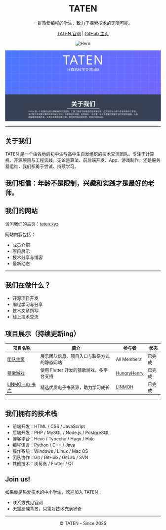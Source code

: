 <div style="text-align: center;">

# TATEN

一群热爱编程的学生，致力于探索技术的无限可能。

[TATEN 官网](https://taten.xyz) | [GitHub 主页](https://github.com/tatencn)

![Hero](https://readme-typing-svg.demolab.com?font=Fira+Code&size=15&pause=1000&width=435&lines=Technology+Algorithms+Thread+Engineering+Networks)

![Website Preview](./public/preview.png)

</div>

---
## 关于我们

TATEN 是一个由各地的初中生与高中生自发组织的技术交流团队。专注于计算机、开源项目与工程实践。无论是算法、前后端开发、App、游戏制作，还是服务器运维，我们都勇于尝试、持续学习。

我们相信：**年龄不是限制，兴趣和实践才是最好的老师。**
---

## 我们的网站

访问我们的主页：[taten.xyz](https://taten.xyz)

网站内容包括：

- 成员介绍
- 项目展示
- 技术分享与博客
- 最新动态

---

## 我们在做什么？

- 开源项目开发
- 编程学习与分享
- 技术文章撰写
- 线上技术交流

## 项目展示（持续更新ing）

| 项目名称                                                    | 简介                                       | 参与者                                           | 状态   |
| ----------------------------------------------------------- | ------------------------------------------ | ------------------------------------------------ | ------ |
| [团队主页](taten.xyz)                                       | 展示团队信息、项目入口与联系方式的静态网站 | All Members                                      | 已完成 |
| [猜歌游戏](https://github.com/hungryhenry101/Rhythm-Riddle) | 使用 Flutter 开发的猜歌游戏，多平台支持    | [HungryHenry](https://github.com/hungryhenry101) | 已完成 |
| [LINMOH の 书库](https://book.linmohan.fun/)                | 精选优质电子书资源，助力学习成长           | [LINMOH](https://github.com/LINMOH)              | 已完成 |

---

## 我们拥有的技术栈

- 前端开发：HTML / CSS / JavaScript
- 后端开发：PHP / MySQL / Node.js / PostgreSQL
- 博客平台：Hexo / Typecho / Hugo / Halo
- 编程语言：Python / C++ / Java
- 操作系统：Windows / Linux / Mac OS
- 团队协作：Git / GitHub / GitLab / SVN
- 其他技术：树莓派 / Flutter / QT

## Join us!

如果你是热爱技术的中小学生，欢迎加入 TATEN！

- 联系方式见官网
- 无需高深背景，只需对技术充满好奇

---

<div style="text-align: center;">© TATEN – Since 2025</div>
